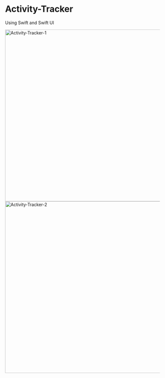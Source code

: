# Activity-Tracker

Using Swift and Swift UI

<img width="559" alt="Activity-Tracker-1" src="https://github.com/user-attachments/assets/61baf74d-68f9-4b0b-b938-725aaaabd5f0" /> <img width="559" alt="Activity-Tracker-2" src="https://github.com/user-attachments/assets/8268cd55-1152-43c7-adbe-ede6f429c6a0" />
